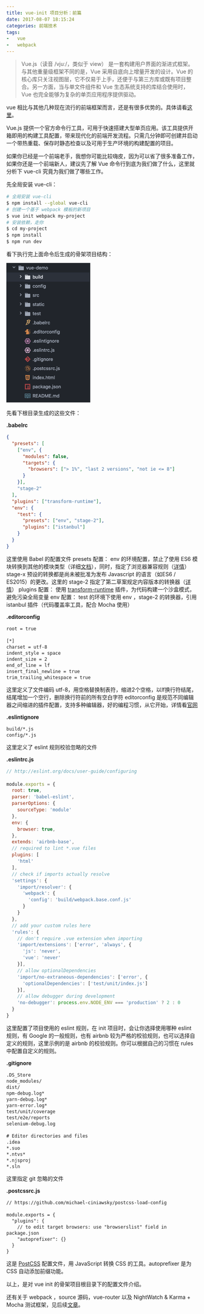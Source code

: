 ```yaml
---
title: vue-init 项目分析：前篇
date: 2017-08-07 18:15:24
categories: 前端技术
tags:
-   vue
-   webpack
---
```


> Vue.js（读音 /vjuː/，类似于 view） 是一套构建用户界面的渐进式框架。与其他重量级框架不同的是，Vue 采用自底向上增量开发的设计。Vue 的核心库只关注视图层，它不仅易于上手，还便于与第三方库或既有项目整合。另一方面，当与单文件组件和 Vue 生态系统支持的库结合使用时，Vue 也完全能够为复杂的单页应用程序提供驱动。

vue 相比与其他几种现在流行的前端框架而言，还是有很多优势的。具体请看[这里](对比其它框架)。

Vue.js 提供一个官方命令行工具，可用于快速搭建大型单页应用。该工具提供开箱即用的构建工具配置，带来现代化的前端开发流程。只需几分钟即可创建并启动一个带热重载、保存时静态检查以及可用于生产环境的构建配置的项目。

如果你已经是一个前端老手，我想你可能比较嗨皮，因为可以省了很多准备工作，如果你还是一个前端新人，建议先了解 Vue 命令行到底为我们做了什么，这里就分析下 vue-cli 究竟为我们做了哪些工作。

先全局安装 vue-cli：

```bash
# 全局安装 vue-cli
$ npm install --global vue-cli
# 创建一个基于 webpack 模板的新项目
$ vue init webpack my-project
# 安装依赖，走你
$ cd my-project
$ npm install
$ npm run dev
```

看下执行完上面命令后生成的骨架项目结构：

![](/images/vue/QQ20170807-153736.png)

先看下根目录生成的这些文件：

__.babelrc__

```json
{
  "presets": [
    ["env", {
      "modules": false,
      "targets": {
        "browsers": ["> 1%", "last 2 versions", "not ie <= 8"]
      }
    }],
    "stage-2"
  ],
  "plugins": ["transform-runtime"],
  "env": {
    "test": {
      "presets": ["env", "stage-2"],
      "plugins": ["istanbul"]
    }
  }
}
```

这里使用 Babel 的配置文件
presets 配置：
env 的环境配置，禁止了使用 ES6 模块转换到其他的模块类型（详细[文档](https://babeljs.io/docs/plugins/preset-env/)），同时，指定了浏览器兼容规则（[详情](http://browserl.ist/)）
stage-x 预设的转换都是尚未被批准为发布 Javascript 的语言（如ES6 / ES2015）的更改。这里的 stage-2 指定了第二草案规定内容版本的转换器（[详情](https://babeljs.io/docs/plugins/#transform-plugins-other)）
plugins 配置：
使用 [transform-runtime](http://babeljs.io/docs/plugins/transform-runtime/) 插件，为代码构建一个沙盒模式，避免污染全局变量
env 配置：
test 的环境下使用 env ，stage-2 的转换器，引用 istanbul 插件（代码覆盖率工具，配合 Mocha 使用）

__.editorconfig__

```config
root = true

[*]
charset = utf-8
indent_style = space
indent_size = 2
end_of_line = lf
insert_final_newline = true
trim_trailing_whitespace = true
```

这里定义了文件编码 utf-8，用空格替换制表符，缩进2个空格，以lf换行符结尾，结尾增加一个空行，删除换行符前的所有空白字符
editorconfig 是规范不同编辑器之间缩进的插件配置，支持多种编辑器，好的编程习惯，从它开始，详情看[官网](http://editorconfig.org/)

__.eslintignore__

```config
build/*.js
config/*.js
```

这里定义了 eslint 规则校验忽略的文件

__.eslintrc.js__

```javascript
// http://eslint.org/docs/user-guide/configuring

module.exports = {
  root: true,
  parser: 'babel-eslint',
  parserOptions: {
    sourceType: 'module'
  },
  env: {
    browser: true,
  },
  extends: 'airbnb-base',
  // required to lint *.vue files
  plugins: [
    'html'
  ],
  // check if imports actually resolve
  'settings': {
    'import/resolver': {
      'webpack': {
        'config': 'build/webpack.base.conf.js'
      }
    }
  },
  // add your custom rules here
  'rules': {
    // don't require .vue extension when importing
    'import/extensions': ['error', 'always', {
      'js': 'never',
      'vue': 'never'
    }],
    // allow optionalDependencies
    'import/no-extraneous-dependencies': ['error', {
      'optionalDependencies': ['test/unit/index.js']
    }],
    // allow debugger during development
    'no-debugger': process.env.NODE_ENV === 'production' ? 2 : 0
  }
}

```

这里配置了项目使用的 eslint 规则，在 init 项目时，会让你选择使用哪种 eslint 规则，有 Google 的一般规则，也有 airbnb 较为严格的校验规则，也可以选择自定义的规则，这里示例的是 airbnb 的校验规则。你可以根据自己的习惯在 rules 中配置自定义的规则。

__.gitignore__

```
.DS_Store
node_modules/
dist/
npm-debug.log*
yarn-debug.log*
yarn-error.log*
test/unit/coverage
test/e2e/reports
selenium-debug.log

# Editor directories and files
.idea
*.suo
*.ntvs*
*.njsproj
*.sln
```

这里指定 git 忽略的文件

__.postcssrc.js__

```
// https://github.com/michael-ciniawsky/postcss-load-config

module.exports = {
  "plugins": {
    // to edit target browsers: use "browserslist" field in package.json
    "autoprefixer": {}
  }
}
```
这是 [PostCSS](http://postcss.org/) 配置文件，用 JavaScript 转换 CSS 的工具。autoprefixer 是为 CSS 自动添加前缀功能。

以上，是对 vue init 的骨架项目根目录下的配置文件介绍。

还有关于 webpack ，source 源码，vue-router 以及 NightWatch & Karma + Mocha 测试框架，见后续[文章](/2017/08/09/vue-init项目分析2/)。
